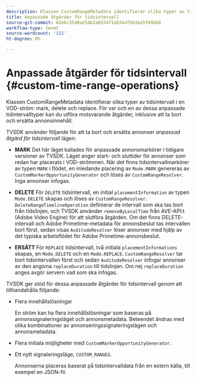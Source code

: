 ```yaml
---
description: Klassen CustomRangeMetadata identifierar olika typer av tidsintervall i ett VOD-strömsmärke, ta bort och ersätt. För var och en av dessa anpassade tidintervalltyper kan du utföra motsvarande åtgärder, inklusive att ta bort och ersätta annonsinnehåll.
title: Anpassade åtgärder för tidsintervall
source-git-commit: 02ebc3548a254b2a6554f1ab34afbb3ea5f09bb8
workflow-type: tm+mt
source-wordcount: '322'
ht-degree: 0%

---
```


# Anpassade åtgärder för tidsintervall {#custom-time-range-operations}

Klassen CustomRangeMetadata identifierar olika typer av tidsintervall i en VOD-ström: mark, delete och replace. För var och en av dessa anpassade tidintervalltyper kan du utföra motsvarande åtgärder, inklusive att ta bort och ersätta annonsinnehåll.

<!--<a id="section_1323C0BAC259424C85A6ACFB48FE77EC"></a>-->

TVSDK använder följande för att ta bort och ersätta annonser *anpassad åtgärd för tidsintervall* lägen:

* **MARK** Det här läget kallades för anpassade annonsmarkörer i tidigare versioner av TVSDK. Läget anger start- och sluttider för annonser som redan har placerats i VOD-strömmen. När det finns tidsintervallmarkörer av typen `MARK` i flödet, en inledande placering av `Mode.MARK` genereras av `CustomMarkerOpportunityGenerator` och löses av `CustomRangeResolver`. Inga annonser infogas.

* **DELETE** För `DELETE` tidsintervall, en initial `placementInformation` av typen `Mode.DELETE` skapas och löses av `CustomRangeResolver`. `DeleteRangeTimelineOperation` definierar de intervall som ska tas bort från tidslinjen, och TVSDK använder `removeByLocalTime` från AVE-API:t (Adobe Video Engine) för att slutföra åtgärden. Om det finns DELETE-intervall och Adobe Primetime-metadata för annonsbeslut tas intervallen bort först, sedan visas `AuditudeResolver` löser annonser med hjälp av det typiska arbetsflödet för Adobe Primetime-annonsbeslut.

* **ERSÄTT** För `REPLACE` tidsintervall, två initiala `placementInformations` skapas, en `Mode.DELETE` och en `Mode.REPLACE`. `CustomRangeResolver` tar bort tidsintervallen först och sedan `AuditudeResolver` infogar annonser av den angivna `replaceDuration` till tidslinjen. Om nej `replaceDuration` anges avgör servern vad som ska infogas.

TVSDK ger stöd för dessa anpassade åtgärder för tidsintervall genom att tillhandahålla följande:

* Flera innehållslösningar

  En ström kan ha flera innehållslösningar som baseras på annonssignaleringsläget och annonsmetadata. Beteendet ändras med olika kombinationer av annonseringssignaleringslägen och annonsmetadata.
* Flera initiala möjligheter med `CustomMarkerOpportunityGenerator`.
* Ett nytt signaleringsläge, `CUSTOM_RANGES`.

  Annonserna placeras baserat på tidsintervalldata från en extern källa, till exempel en JSON-fil.
